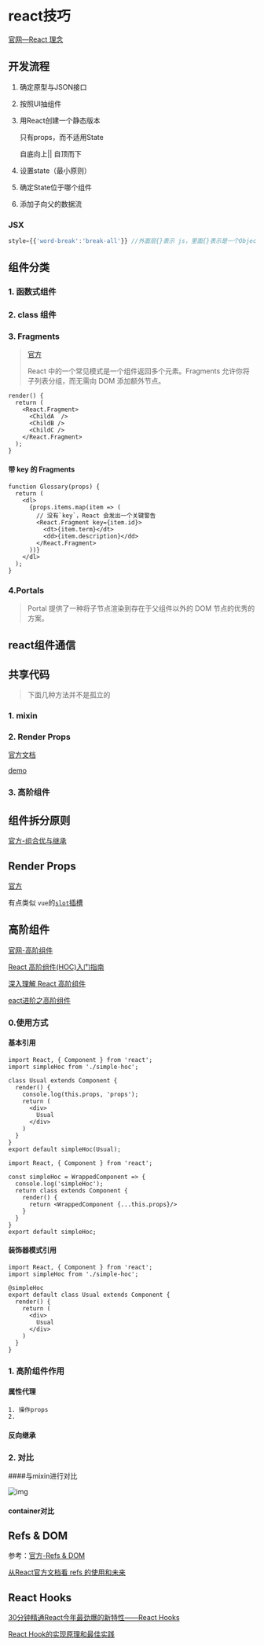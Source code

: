 

# react技巧

[官网—React 理念](https://react.docschina.org/docs/thinking-in-react.html)

## 开发流程

1. 确定原型与JSON接口

2. 按照UI抽组件

3. 用React创建一个静态版本

   只有props，而不适用State

   自底向上|| 自顶而下

4. 设置state（最小原则）

5. 确定State位于哪个组件

6. 添加子向父的数据流



### JSX

```jsx
style={{'word-break':'break-all'}} //外面层{}表示 js，里面{}表示是一个Object
```







## 组件分类

### 1. 函数式组件

### 2. class 组件

### 3. Fragments

> [官方](https://react.docschina.org/docs/fragments.html)
>
> React 中的一个常见模式是一个组件返回多个元素。Fragments 允许你将子列表分组，而无需向 DOM 添加额外节点。

```react
render() {
  return (
    <React.Fragment>
      <ChildA  />
      <ChildB />
      <ChildC />
    </React.Fragment>
  );
}
```

#### 带 key 的 Fragments

```react
function Glossary(props) {
  return (
    <dl>
      {props.items.map(item => (
        // 没有`key`，React 会发出一个关键警告
        <React.Fragment key={item.id}>
          <dt>{item.term}</dt>
          <dd>{item.description}</dd>
        </React.Fragment>
      ))}
    </dl>
  );
}
```



### 4.Portals

> Portal 提供了一种将子节点渲染到存在于父组件以外的 DOM 节点的优秀的方案。







## react组件通信





## 共享代码

> 下面几种方法并不是孤立的

### 1. mixin



### 2. Render Props

[官方文档](https://react.docschina.org/docs/render-props.html)

[demo](https://codepen.io/youzaiyouzai666/pen/EOLReX?editors=0010)





### 3. 高阶组件





## 组件拆分原则

[官方-组合优与继承](https://react.docschina.org/docs/composition-vs-inheritance.html)



## Render Props

[官方](https://react.docschina.org/docs/render-props.html)

有点类似 `vue`的[`slot`插槽](https://cn.vuejs.org/v2/guide/components-slots.html)





## 高阶组件

[官网-高阶组件](https://react.docschina.org/docs/higher-order-components.html)

[React 高阶组件(HOC)入门指南](https://juejin.im/post/5914fb4a0ce4630069d1f3f6)

[深入理解 React 高阶组件](https://zhuanlan.zhihu.com/p/24776678)

[eact进阶之高阶组件](https://github.com/sunyongjian/blog/issues/25)



### 0.使用方式

#### 基本引用

```react
import React, { Component } from 'react';
import simpleHoc from './simple-hoc';

class Usual extends Component {
  render() {
    console.log(this.props, 'props');
    return (
      <div>
        Usual
      </div>
    )
  }
}
export default simpleHoc(Usual);
```

```react
import React, { Component } from 'react';

const simpleHoc = WrappedComponent => {
  console.log('simpleHoc');
  return class extends Component {
    render() {
      return <WrappedComponent {...this.props}/>
    }
  }
}
export default simpleHoc;
```



#### 装饰器模式引用

```react
import React, { Component } from 'react';
import simpleHoc from './simple-hoc';

@simpleHoc
export default class Usual extends Component {
  render() {
    return (
      <div>
        Usual
      </div>
    )
  }
}
```



### 1. 高阶组件作用

#### 属性代理

 	1. 操作props
 	2. 

#### 反向继承



### 2. 对比

####与mixin进行对比

![img](../../../ppt/react思考/img/mixin.png)



#### container对比





## Refs & DOM

参考：[官方-Refs & DOM](https://react.docschina.org/docs/refs-and-the-dom.html)

[从React官方文档看 refs 的使用和未来](https://juejin.im/post/5927f51244d904006414925a)

## React Hooks

[30分钟精通React今年最劲爆的新特性——React Hooks](https://juejin.im/post/5be3ea136fb9a049f9121014)

[React Hook的实现原理和最佳实践](https://zhuanlan.zhihu.com/p/75146261)